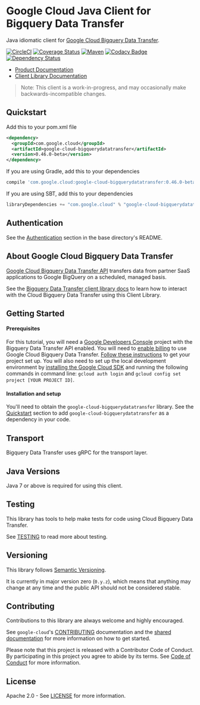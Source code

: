 Google Cloud Java Client for Bigquery Data Transfer
====================================

Java idiomatic client for [Google Cloud Bigquery Data
Transfer][cloud-bigquerydatatransfer].

[![CircleCI](https://circleci.com/gh/GoogleCloudPlatform/google-cloud-java/tree/master.svg?style=shield)](https://circleci.com/gh/GoogleCloudPlatform/google-cloud-java/tree/master)
[![Coverage Status](https://coveralls.io/repos/GoogleCloudPlatform/google-cloud-java/badge.svg?branch=master)](https://coveralls.io/r/GoogleCloudPlatform/google-cloud-java?branch=master)
[![Maven](https://img.shields.io/maven-central/v/com.google.cloud/google-cloud-bigquerydatatransfer.svg)]( https://img.shields.io/maven-central/v/com.google.cloud/google-cloud-bigquerydatatransfer.svg)
[![Codacy Badge](https://api.codacy.com/project/badge/grade/9da006ad7c3a4fe1abd142e77c003917)](https://www.codacy.com/app/mziccard/google-cloud-java)
[![Dependency Status](https://www.versioneye.com/user/projects/58fe4c8d6ac171426c414772/badge.svg?style=flat)](https://www.versioneye.com/user/projects/58fe4c8d6ac171426c414772)

- [Product Documentation][bigquerydatatransfer-product-docs]
- [Client Library Documentation][bigquerydatatransfer-client-lib-docs]

> Note: This client is a work-in-progress, and may occasionally
> make backwards-incompatible changes.

Quickstart
----------

[//]: # ({x-version-update-start:google-cloud-bigquerydatatransfer:released})
Add this to your pom.xml file
```xml
<dependency>
  <groupId>com.google.cloud</groupId>
  <artifactId>google-cloud-bigquerydatatransfer</artifactId>
  <version>0.46.0-beta</version>
</dependency>
```
If you are using Gradle, add this to your dependencies
```Groovy
compile 'com.google.cloud:google-cloud-bigquerydatatransfer:0.46.0-beta'
```
If you are using SBT, add this to your dependencies
```Scala
libraryDependencies += "com.google.cloud" % "google-cloud-bigquerydatatransfer" % "0.46.0-beta"
```
[//]: # ({x-version-update-end})

Authentication
--------------

See the [Authentication](https://github.com/GoogleCloudPlatform/google-cloud-java#authentication) section in the base directory's README.

About Google Cloud Bigquery Data Transfer
--------------------------

[Google Cloud Bigquery Data Transfer API][cloud-bigquerydatatransfer] transfers data from partner
SaaS applications to Google BigQuery on a scheduled, managed basis.

See the [Bigquery Data Transfer client library docs][bigquerydatatransfer-client-lib-docs] to learn how to interact with the
Cloud Bigquery Data Transfer using this Client Library.

Getting Started
---------------
#### Prerequisites
For this tutorial, you will need a
[Google Developers Console](https://console.developers.google.com/) project with the Bigquery Data Transfer API
enabled. You will need to [enable billing](https://support.google.com/cloud/answer/6158867?hl=en) to
use Google Cloud Bigquery Data Transfer.
[Follow these instructions](https://cloud.google.com/docs/authentication#preparation) to get your
project set up. You will also need to set up the local development environment by [installing the
Google Cloud SDK](https://cloud.google.com/sdk/) and running the following commands in command line:
`gcloud auth login` and `gcloud config set project [YOUR PROJECT ID]`.

#### Installation and setup
You'll need to obtain the `google-cloud-bigquerydatatransfer` library.  See the [Quickstart](#quickstart) section
to add `google-cloud-bigquerydatatransfer` as a dependency in your code.

Transport
---------
Bigquery Data Transfer uses gRPC for the transport layer.

Java Versions
-------------

Java 7 or above is required for using this client.

Testing
-------

This library has tools to help make tests for code using Cloud Bigquery Data Transfer.

See [TESTING] to read more about testing.

Versioning
----------

This library follows [Semantic Versioning](http://semver.org/).

It is currently in major version zero (``0.y.z``), which means that anything
may change at any time and the public API should not be considered
stable.

Contributing
------------

Contributions to this library are always welcome and highly encouraged.

See `google-cloud`'s [CONTRIBUTING] documentation and the [shared documentation](https://github.com/GoogleCloudPlatform/gcloud-common/blob/master/contributing/readme.md#how-to-contribute-to-gcloud) for more information on how to get started.

Please note that this project is released with a Contributor Code of Conduct. By participating in this project you agree to abide by its terms. See [Code of Conduct][code-of-conduct] for more information.

License
-------

Apache 2.0 - See [LICENSE] for more information.


[CONTRIBUTING]:https://github.com/GoogleCloudPlatform/google-cloud-java/blob/master/CONTRIBUTING.md
[code-of-conduct]:https://github.com/GoogleCloudPlatform/google-cloud-java/blob/master/CODE_OF_CONDUCT.md#contributor-code-of-conduct
[LICENSE]: https://github.com/GoogleCloudPlatform/google-cloud-java/blob/master/LICENSE
[TESTING]: https://github.com/GoogleCloudPlatform/google-cloud-java/blob/master/TESTING.md#testing-code-that-uses-bigquerydatatransfer

[cloud-bigquerydatatransfer]: https://cloud.google.com/bigquery/docs/transfer-service-overview
[bigquerydatatransfer-product-docs]: https://cloud.google.com/bigquery/docs/transfer-service-overview
[bigquerydatatransfer-client-lib-docs]: https://googlecloudplatform.github.io/google-cloud-java/latest/apidocs/index.html?com/google/cloud/bigquerydatatransfer/v1/package-summary.html
